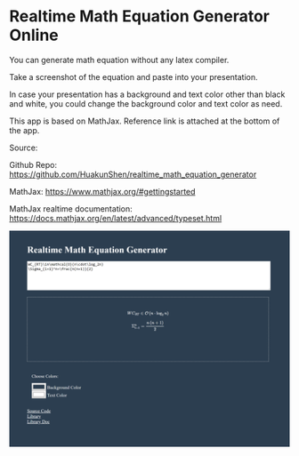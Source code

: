 # Realtime Math Equation Generator Online

You can generate math equation without any latex compiler.

Take a screenshot of the equation and paste into your presentation.

In case your presentation has a background and text color other than black and white, you could change the background color and text color as need.



This app is based on MathJax. Reference link is attached at the bottom of the app.

Source:

Github Repo: https://github.com/HuakunShen/realtime_math_equation_generator

MathJax: https://www.mathjax.org/#gettingstarted

MathJax realtime documentation: https://docs.mathjax.org/en/latest/advanced/typeset.html



![1564163945476](./1564163945476.png)
